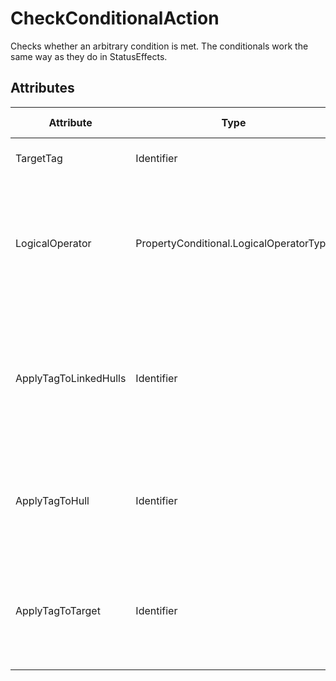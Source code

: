 # CheckConditionalAction

Checks whether an arbitrary condition is met. The conditionals work the same way as they do in StatusEffects.

## Attributes

| Attribute             | Type                                    | Default value | Description                                                                                                                 |
|-----------------------|-----------------------------------------|---------------|-----------------------------------------------------------------------------------------------------------------------------|
| TargetTag             | Identifier                              | ""            | Tag of the target to check.                                                                                                 |
| LogicalOperator       | PropertyConditional.LogicalOperatorType | Or            | Do all of the conditions need to be met, or is it enough if at least one is? Only valid if there are multiple conditionals. |
| ApplyTagToLinkedHulls | Identifier                              | ""            | A tag to apply to the hull the target is currently in when the check succeeds, as well as all the hulls linked to it.       |
| ApplyTagToHull        | Identifier                              | ""            | A tag to apply to the hull the target is currently in when the check succeeds.                                              |
| ApplyTagToTarget      | Identifier                              | ""            | Tag to apply to the target (or all targets if there's multiple) when the check succeeds.                                    |



